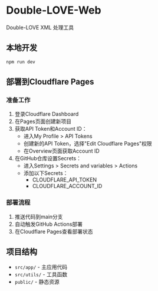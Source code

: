 # Double-LOVE-Web

Double-LOVE XML 处理工具

## 本地开发

```bash
npm run dev
```

## 部署到Cloudflare Pages

### 准备工作
1. 登录Cloudflare Dashboard
2. 在Pages页面创建新项目
3. 获取API Token和Account ID：
   - 进入My Profile > API Tokens
   - 创建新的API Token，选择"Edit Cloudflare Pages"权限
   - 在Overview页面获取Account ID
4. 在GitHub仓库设置Secrets：
   - 进入Settings > Secrets and variables > Actions
   - 添加以下Secrets：
     - CLOUDFLARE_API_TOKEN
     - CLOUDFLARE_ACCOUNT_ID

### 部署流程
1. 推送代码到main分支
2. 自动触发GitHub Actions部署
3. 在Cloudflare Pages查看部署状态

## 项目结构

- `src/app/` - 主应用代码
- `src/utils/` - 工具函数
- `public/` - 静态资源
